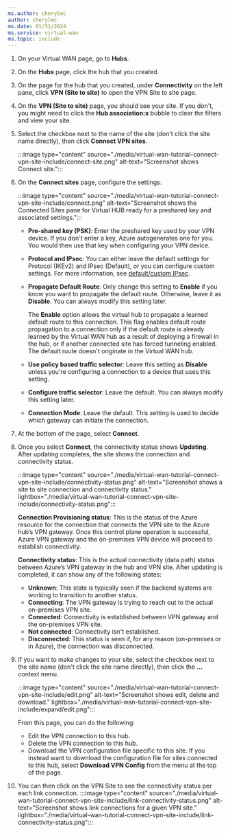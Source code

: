 ```yaml
---
ms.author: cherylmc
author: cherylmc
ms.date: 01/31/2024
ms.service: virtual-wan
ms.topic: include
---
```

1. On your Virtual WAN page, go to **Hubs**.

1. On the **Hubs** page, click the hub that you created.

1. On the page for the hub that you created, under **Connectivity** on the left pane, click **VPN (Site to site)** to open the VPN Site to site page.

1. On the **VPN (Site to site)** page, you should see your site. If you don't, you might need to click the **Hub association:x** bubble to clear the filters and view your site.

1. Select the checkbox next to the name of the site (don't click the site name directly), then click **Connect VPN sites**.

   :::image type="content" source="./media/virtual-wan-tutorial-connect-vpn-site-include/connect-site.png" alt-text="Screenshot shows Connect site.":::

1. On the **Connect sites** page, configure the settings.

   :::image type="content" source="./media/virtual-wan-tutorial-connect-vpn-site-include/connect.png" alt-text="Screenshot shows the Connected Sites pane for Virtual HUB ready for a preshared key and associated settings.":::

   * **Pre-shared key (PSK)**: Enter the preshared key used by your VPN device. If you don't enter a key, Azure autogenerates one for you. You would then use that key when configuring your VPN device.
   * **Protocol and IPsec**: You can either leave the default settings for Protocol (IKEv2) and IPsec (Default), or you can configure custom settings. For more information, see [default/custom IPsec](../articles/virtual-wan/virtual-wan-ipsec.md).
   * **Propagate Default Route**: Only change this setting to **Enable** if you know you want to propagate the default route. Otherwise, leave it as **Disable**. You can always modify this setting later.
   
     The **Enable** option allows the virtual hub to propagate a learned default route to this connection. This flag enables default route propagation to a connection only if the default route is already learned by the Virtual WAN hub as a result of deploying a firewall in the hub, or if another connected site has forced tunneling enabled. The default route doesn't originate in the Virtual WAN hub.
   * **Use policy based traffic selector**: Leave this setting as **Disable** unless you're configuring a connection to a device that uses this setting.
   * **Configure traffic selector**: Leave the default. You can always modify this setting later.
   * **Connection Mode**: Leave the default. This setting is used to decide which gateway can initiate the connection.

1. At the bottom of the page, select **Connect**.

1. Once you select **Connect**, the connectivity status shows **Updating**. After updating completes, the site shows the connection and connectivity status.

   :::image type="content" source="./media/virtual-wan-tutorial-connect-vpn-site-include/connectivity-status.png" alt-text="Screenshot shows a site to site connection and connectivity status." lightbox="./media/virtual-wan-tutorial-connect-vpn-site-include/connectivity-status.png":::

   **Connection Provisioning status**: This is the status of the Azure resource for the connection that connects the VPN site to the Azure hub’s VPN gateway. Once this control plane operation is successful, Azure VPN gateway and the on-premises VPN device will proceed to establish connectivity.

   **Connectivity status**: This is the actual connectivity (data path) status between Azure’s VPN gateway in the hub and VPN site. After updating is completed, it can show any of the following states:

    * **Unknown**: This state is typically seen if the backend systems are working to transition to another status.
    * **Connecting**: The VPN gateway is trying to reach out to the actual on-premises VPN site.
    * **Connected**: Connectivity is established between VPN gateway and the on-premises VPN site.
    * **Not connected**: Connectivity isn't established.
    * **Disconnected**: This status is seen if, for any reason (on-premises or in Azure), the connection was disconnected.
1. If you want to make changes to your site, select the checkbox next to the site name (don't click the site name directly), then click the **...** context menu.

   :::image type="content" source="./media/virtual-wan-tutorial-connect-vpn-site-include/edit.png" alt-text="Screenshot shows edit, delete and download." lightbox="./media/virtual-wan-tutorial-connect-vpn-site-include/expand/edit.png":::

   From this page, you can do the following:

   * Edit the VPN connection to this hub.
   * Delete the VPN connection to this hub.
   * Download the VPN configuration file specific to this site. If you instead want to download the configuration file for sites connected to this hub, select **Download VPN Config** from the menu at the top of the page.


1. You can then click on the VPN Site to see the connectivity status per each link connection.
   :::image type="content" source="./media/virtual-wan-tutorial-connect-vpn-site-include/link-connectivity-status.png" alt-text="Screenshot shows link connections for a given VPN site." lightbox="./media/virtual-wan-tutorial-connect-vpn-site-include/link-connectivity-status.png":::

